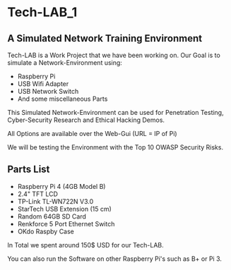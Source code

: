 # Tech-LAB_1

## A Simulated Network Training Environment


Tech-LAB is a Work Project that we have been working on.
Our Goal is to simulate a Network-Environment using:

- Raspberry Pi
- USB Wifi Adapter
- USB Network Switch
- And some miscellaneous Parts

This Simulated Network-Environment can be used for Penetration Testing, Cyber-Security Research and Ethical Hacking Demos.

All Options are available over the Web-Gui (URL = IP of Pi)

We will be testing the Environment with the Top 10 OWASP Security Risks.

## Parts List

- Raspberry Pi 4 (4GB Model B)
- 2.4" TFT LCD
- TP-Link TL-WN722N V3.0
- StarTech USB Extension (15 cm)
- Random 64GB SD Card
- Renkforce 5 Port Ethernet Switch
- OKdo Raspby Case

In Total we spent around 150$ USD for our Tech-LAB.

You can also run the Software on other Raspberry Pi's such as B+ or Pi 3.

